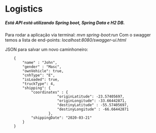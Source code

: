 # Logistics

##### Está API está utilizando Spring boot, Spring Data e H2 DB.
Para rodar a aplicação via terminal: *mvn spring-boot:run*
Com o swagger temos a lista de end-points: *localhost:8080/swagger-ui.html*

JSON para salvar um novo caminhoneiro:
```
    {
    	"name" : "John",
    	"gender" : "Masc",
        "ownVehicle": true,
        "cnhType": "E",
        "isLoaded": true,
        "truckType": 4,
    	"shipping": {
            "coordinates" : {
    					"originLatitude": -23.57405697,
            	        "originLongitude": -33.66442871,
    					"destinyLatitude" : -55.57405697,
    					"destinyLongitude" : -66.66442871
    				},
            "shippingDate": "2020-03-21"
        }
    }
```
